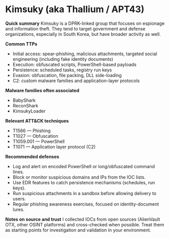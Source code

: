 # Kimsuky (aka Thallium / APT43)

**Quick summary**
Kimsuky is a DPRK-linked group that focuses on espionage and information theft. They tend to target government and defense organizations, especially in South Korea, but have broader activity as well.

**Common TTPs**
- Initial access: spear-phishing, malicious attachments, targeted social engineering (including fake identity documents)  
- Execution: obfuscated scripts, PowerShell-based payloads  
- Persistence: scheduled tasks, registry run keys  
- Evasion: obfuscation, file packing, DLL side-loading  
- C2: custom malware families and application-layer protocols

**Malware families often associated**
- BabyShark  
- ReconShark  
- KimsukyLoader

**Relevant ATT&CK techniques**
- T1566 — Phishing  
- T1027 — Obfuscation  
- T1059.001 — PowerShell  
- T1071 — Application layer protocol (C2)

**Recommended defenses**
- Log and alert on encoded PowerShell or long/obfuscated command lines.  
- Block or monitor suspicious domains and IPs from the IOC lists.  
- Use EDR features to catch persistence mechanisms (schedules, run keys).  
- Run suspicious attachments in a sandbox before allowing delivery to users.  
- Regular phishing awareness exercises, focused on identity-document lures.

**Notes on source and trust**
I collected IOCs from open sources (AlienVault OTX, other OSINT platforms) and cross-checked when possible. Treat them as starting points for investigation and validation in your environment.
